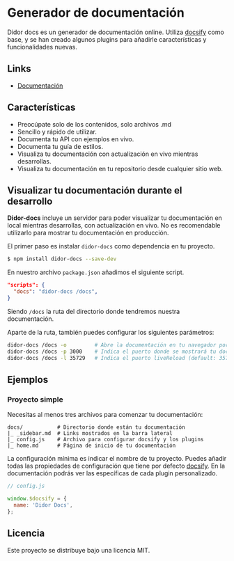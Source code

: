 # Generador de documentación
Didor docs es un generador de documentación online. Utiliza [docsify](https://docsify.js.org/) como base, y se han creado algunos plugins para añadirle características y funcionalidades nuevas.

## Links
* [Documentación](https://github.com/fvena/didor-docs)

## Características
* Preocúpate solo de los contenidos, solo archivos .md
* Sencillo y rápido de utilizar.
* Documenta tu API con ejemplos en vivo.
* Documenta tu guía de estilos.
* Visualiza tu documentación con actualización en vivo mientras desarrollas.
* Visualiza tu documentación en tu repositorio desde cualquier sitio web.

## Visualizar tu documentación durante el desarrollo
**Didor-docs** incluye un servidor para poder visualizar tu documentación en local
mientras desarrollas, con actualización en vivo. No es recomendable utilizarlo
para mostrar tu documentación en producción.

El primer paso es instalar `didor-docs` como dependencia en tu proyecto.

```bash
$ npm install didor-docs --save-dev
```

En nuestro archivo `package.json` añadimos el siguiente script.

```json
"scripts": {
  "docs": "didor-docs /docs",
}
```

Siendo `/docs` la ruta del directorio donde tendremos nuestra documentación.

Aparte de la ruta, también puedes configurar los siguientes parámetros:

```bash
didor-docs /docs -o         # Abre la documentación en tu navegador por defecto (default: false)
didor-docs /docs -p 3000    # Indica el puerto donde se mostrará tu documentación (default: 3000)
didor-docs /docs -l 35729   # Indica el puerto liveReload (default: 35729)
```

## Ejemplos

### Proyecto simple
Necesitas al menos tres archivos para comenzar tu documentación:

```
docs/           # Directorio donde están tu documentación
|_ _sidebar.md  # Links mostrados en la barra lateral
|_ config.js    # Archivo para configurar docsify y los plugins
|_ home.md      # Página de inicio de tu documentación
```

La configuración mínima es indicar el nombre de tu proyecto. Puedes añadir todas
las propiedades de configuración que tiene por defecto [docsify](https://docsify.js.org/#/configuration).
En la documentación podrás ver las específicas de cada plugin personalizado.

```js
// config.js

window.$docsify = {
  name: 'Didor Docs',
};
```

## Licencia
Este proyecto se distribuye bajo una licencia MIT.
